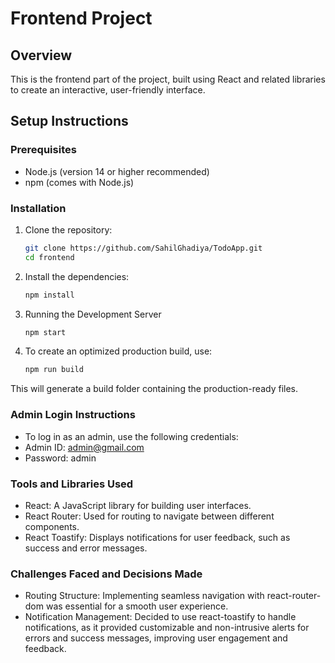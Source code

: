 # Frontend Project

## Overview

This is the frontend part of the project, built using React and related libraries to create an interactive, user-friendly interface.

## Setup Instructions

### Prerequisites

- Node.js (version 14 or higher recommended)
- npm (comes with Node.js)

### Installation

1. Clone the repository:

   ```bash
   git clone https://github.com/SahilGhadiya/TodoApp.git
   cd frontend

   ```

2. Install the dependencies:

   ```bash
   npm install

   ```

3. Running the Development Server

   ```bash
   npm start

   ```

4. To create an optimized production build, use:
   ```bash
   npm run build
   ```

This will generate a build folder containing the production-ready files.

### Admin Login Instructions

- To log in as an admin, use the following credentials:
- Admin ID: admin@gmail.com
- Password: admin

### Tools and Libraries Used

- React: A JavaScript library for building user interfaces.
- React Router: Used for routing to navigate between different components.
- React Toastify: Displays notifications for user feedback, such as success and error messages.

### Challenges Faced and Decisions Made

- Routing Structure: Implementing seamless navigation with react-router-dom was essential for a smooth user experience.
- Notification Management: Decided to use react-toastify to handle notifications, as it provided customizable and non-intrusive alerts for errors and success messages, improving user engagement and feedback.
